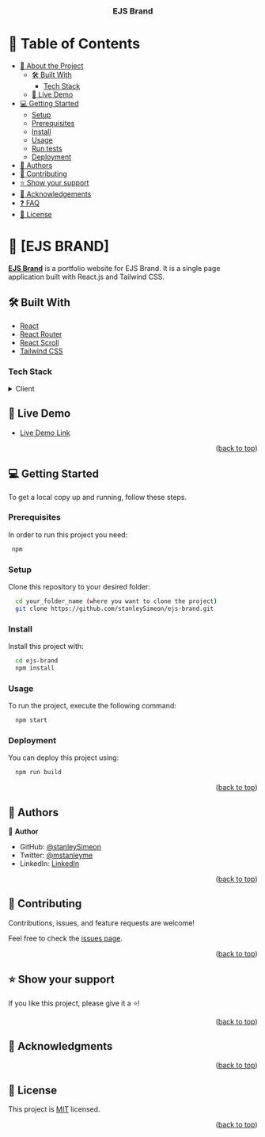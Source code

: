 <a name="readme-top"></a>

<div align="center">
  <h3><b>EJS Brand</b></h3>
</div>

<!-- TABLE OF CONTENTS -->

# 📗 Table of Contents

- [📖 About the Project](#about-project)
  - [🛠 Built With](#built-with)
    - [Tech Stack](#tech-stack)
  - [🚀 Live Demo](#live-demo)
- [💻 Getting Started](#getting-started)
  - [Setup](#setup)
  - [Prerequisites](#prerequisites)
  - [Install](#install)
  - [Usage](#usage)
  - [Run tests](#run-tests)
  - [Deployment](#triangular_flag_on_post-deployment)
- [👥 Authors](#authors)
- [🤝 Contributing](#contributing)
- [⭐️ Show your support](#support)
- [🙏 Acknowledgements](#acknowledgements)
- [❓ FAQ](#faq)
- [📝 License](#license)

<!-- PROJECT DESCRIPTION -->

# 📖 [EJS BRAND] <a name="about-project"></a>

**[EJS Brand](https://ejs-brand.netlify.app/)** is a portfolio website for EJS Brand. It is a single page application built with React.js and Tailwind CSS.

## 🛠 Built With <a name="built-with"></a>

- [React](https://reactjs.org/)
- [React Router](https://reactrouter.com/)
- [React Scroll](https://www.npmjs.com/package/react-scroll)
- [Tailwind CSS](https://tailwindcss.com/)

### Tech Stack <a name="tech-stack"></a>

<details>
  <summary>Client</summary>
  <ul>
    <li><a href="https://reactjs.org/">React.js</a></li>
  </ul>
</details>

<!-- LIVE DEMO -->

## 🚀 Live Demo <a name="live-demo"></a>

- [Live Demo Link](https://ejs-brand.netlify.app/)

<p align="right">(<a href="#readme-top">back to top</a>)</p>

<!-- GETTING STARTED -->

## 💻 Getting Started <a name="getting-started"></a>

To get a local copy up and running, follow these steps.

### Prerequisites

In order to run this project you need:

```sh
 npm
```

### Setup

Clone this repository to your desired folder:

```sh
  cd your_folder_name (where you want to clone the project)
  git clone https://github.com/stanleySimeon/ejs-brand.git
```

### Install

Install this project with:

```sh
  cd ejs-brand
  npm install
```

### Usage

To run the project, execute the following command:

```sh
  npm start
```

### Deployment

You can deploy this project using:

  ```sh
    npm run build
  ```

<p align="right">(<a href="#readme-top">back to top</a>)</p>

<!-- AUTHORS -->

## 👥 Authors <a name="authors"></a>

👤 **Author**

- GitHub: [@stanleySimeon](https://github.com/stanleySimeon)
- Twitter: [@mstanleyme](https://twitter.com/mstanleyme)
- LinkedIn: [LinkedIn](https://linkedin.com/in/stanleysimeon)

<p align="right">(<a href="#readme-top">back to top</a>)</p>

<!-- CONTRIBUTING -->

## 🤝 Contributing <a name="contributing"></a>

Contributions, issues, and feature requests are welcome!

Feel free to check the [issues page](../../issues/).

<p align="right">(<a href="#readme-top">back to top</a>)</p>

<!-- SUPPORT -->

## ⭐️ Show your support <a name="support"></a>

If you like this project, please give it a ⭐️!

<p align="right">(<a href="#readme-top">back to top</a>)</p>

<!-- ACKNOWLEDGEMENTS -->

## 🙏 Acknowledgments <a name="acknowledgements"></a>

<p align="right">(<a href="#readme-top">back to top</a>)</p>

<!-- LICENSE -->

## 📝 License <a name="license"></a>

This project is [MIT](./LICENSE) licensed.

<p align="right">(<a href="#readme-top">back to top</a>)</p>
